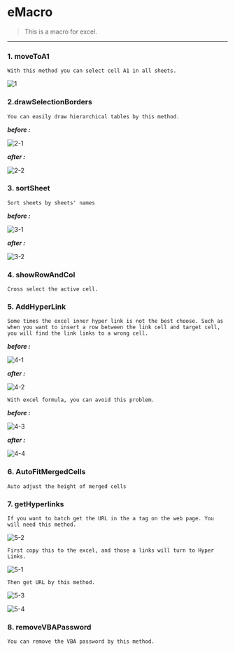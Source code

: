 # eMacro
> This is a macro for excel.

------

### 1. moveToA1

```
With this method you can select cell A1 in all sheets.
```



![1](https://github.com/ylsxch/eMacro/blob/master/resources/1.png)

### 2.drawSelectionBorders

```
You can easily draw hierarchical tables by this method.
```

***before :*** 

![2-1](https://github.com/ylsxch/eMacro/blob/master/resources/2-1.png)

***after :*** 

![2-2](https://github.com/ylsxch/eMacro/blob/master/resources/2-2.png)

### 3. sortSheet

```
Sort sheets by sheets' names
```

***before :*** 

![3-1](https://github.com/ylsxch/eMacro/blob/master/resources/3-1.png)

***after :*** 

![3-2](https://github.com/ylsxch/eMacro/blob/master/resources/3-2.png)

### 4. showRowAndCol

```
Cross select the active cell.
```

### 5. AddHyperLink

```
Some times the excel inner hyper link is not the best choose. Such as when you want to insert a row between the link cell and target cell, you will find the link links to a wrong cell.
```

***before :*** 

![4-1](https://github.com/ylsxch/eMacro/blob/master/resources/4-1.png)

***after :*** 

![4-2](https://github.com/ylsxch/eMacro/blob/master/resources/4-2.png)

```
With excel formula, you can avoid this problem.
```

***before :*** 

![4-3](https://github.com/ylsxch/eMacro/blob/master/resources/4-3.png)

***after :*** 

![4-4](https://github.com/ylsxch/eMacro/blob/master/resources/4-4.png)

### 6. AutoFitMergedCells

```
Auto adjust the height of merged cells
```

### 7. getHyperlinks

```
If you want to batch get the URL in the a tag on the web page. You will need this method.
```

![5-2](https://github.com/ylsxch/eMacro/blob/master/resources/5-2.png)

```
First copy this to the excel, and those a links will turn to Hyper Links.
```

![5-1](https://github.com/ylsxch/eMacro/blob/master/resources/5-1.png)

```
Then get URL by this method.
```

![5-3](https://github.com/ylsxch/eMacro/blob/master/resources/5-3.png)

![5-4](https://github.com/ylsxch/eMacro/blob/master/resources/5-4.png)

### 8. removeVBAPassword

```
You can remove the VBA password by this method.
```

